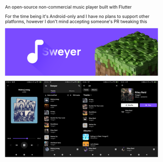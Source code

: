 An open-source non-commercial music player built with Flutter

For the time being it's Android-only and I have no plans to support other platforms, however
I don't mind accepting someone's PR tweaking this

<img alt="" src="./static_assets/readme/feature_graphic.png"></div>

<img alt="" src="./static_assets/readme/1.jpg" width="25%"><img alt="" src="./static_assets/readme/2.jpg" width="25%" /><img alt="" src="./static_assets/readme/3.jpg" width="25%" /><img alt="" src="./static_assets/readme/4.jpg" width="25%" />

